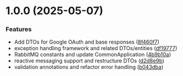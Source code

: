 # 1.0.0 (2025-05-07)


### Features

* Add DTOs for Google OAuth and base responses ([8f460f7](https://github.com/dev-kitchen/common/commit/8f460f799183a56fcd52a41b5ed4df41ad76c642))
* exception handling framework and related DTOs/entities ([df19777](https://github.com/dev-kitchen/common/commit/df197775ca5e072b6d6b64f909406dcefe99db98))
* RabbitMQ constants and update CommonApplication ([4b9b10a](https://github.com/dev-kitchen/common/commit/4b9b10aa3dec36e48d18b720329415d5493def46))
* reactive messaging support and restructure DTOs ([d2d8e9b](https://github.com/dev-kitchen/common/commit/d2d8e9b7c70261ce07fdf8b5ff96a54614153e22))
* validation annotations and refactor error handling ([b043dba](https://github.com/dev-kitchen/common/commit/b043dba70ff47db44394b8a57318097f564e96a9))
